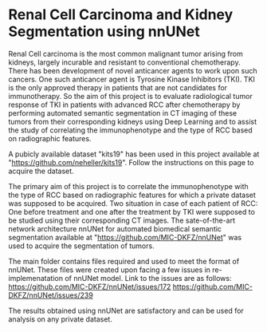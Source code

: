 # Renal Cell Carcinoma and Kidney Segmentation using nnUNet
Renal Cell carcinoma is the most common malignant tumor arising from kidneys, largely incurable and resistant to conventional chemotherapy.
There has been development of novel anticancer agents to work upon such cancers. One such anticancer agent is Tyrosine Kinase Inhibitors (TKI). TKI is the only approved therapy in patients that are not candidates for immunotherapy. So the aim of this project is to evaluate radiological tumor response of TKI in patients with advanced RCC after chemotherapy by performing automated semantic segmentation in CT imaging of these tumors from their corresponding kidneys using Deep Learning and to assist the study of correlating the immunophenotype and the type of RCC based on radiographic features.

A pubicly available dataset "kits19" has been used in this project available at "https://github.com/neheller/kits19". Follow the instructions on this page to acquire the dataset.

The primary aim of this project is to correlate the immunophenotype  with the type of RCC based on radiographic features for which a private dataset was supposed to be acquired.
Two situation in case of each patient of RCC: One before treatment and one after the treatment by TKI were supposed to be studied using their corresponding CT images. The sate-of-the-art network architecture nnUNet for automated biomedical semantic segmentation available at "https://github.com/MIC-DKFZ/nnUNet" was used to acquire the segmentation of tumors.

The main folder contains files required and used to meet the format of nnUNet. These files were created upon facing a few issues in re-implemenatation of nnUNet model.
Link to the issues are as follows:
        https://github.com/MIC-DKFZ/nnUNet/issues/172
        https://github.com/MIC-DKFZ/nnUNet/issues/239
        
The results obtained using nnUNet are satisfactory and can be used for analysis on any private dataset.    

